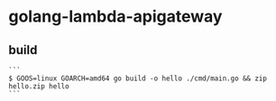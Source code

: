 # golang-lambda-apigateway

## build
    ```
    $ GOOS=linux GOARCH=amd64 go build -o hello ./cmd/main.go && zip hello.zip hello
    ```
